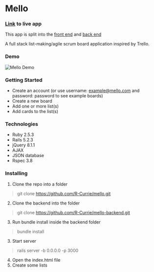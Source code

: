 # Mello

### [Link](https://r-currie-mello.herokuapp.com/) to live app

This app is split into the [front end](https://github.com/R-Currie/mello) and [back end](https://github.com/R-Currie/mello-backend)

A full stack list-making/agile scrum board application inspired by Trello.

### Demo
![Mello Demo](https://i.imgur.com/VRCtRoQ.gif)

### Getting Started
* Create an account (or use username: example@mello.com and password: password to see example boards)
* Create a new board
* Add one or more list(s)
* Add cards to the list(s)

### Technologies
* Ruby 2.5.3
* Rails 5.2.3
* jQuery 8.1.1
* AJAX
* JSON database
* Rspec 3.8


### Installing

1. Clone the repo into a folder
> git clone https://github.com/R-Currie/mello.git
2. Clone the backend into the folder
> git clone https://github.com/R-Currie/mello-backend.git
3. Run bundle install inside the backend folder
> bundle install
3. Start server
> rails server -b 0.0.0.0 -p 3000
4. Open the index.html file
5. Create some lists
